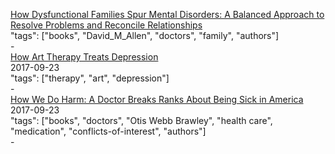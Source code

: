 [How Dysfunctional Families Spur Mental Disorders: A Balanced Approach to Resolve Problems and Reconcile Relationships ](https://www.goodreads.com/book/show/9184738-how-dysfunctional-families-spur-mental-disorders)<br />
"tags": ["books", "David_M_Allen", "doctors", "family", "authors"]<br />
-<br />
[How Art Therapy Treats Depression](http://thereseborchard.com/2017/09/23/how-art-therapy-treats-depression/)<br />
2017-09-23<br />
"tags": ["therapy", "art", "depression"]<br />
-<br />
[How We Do Harm: A Doctor Breaks Ranks About Being Sick in America](http://a.co/acYNpoJ)<br />
2017-09-23<br />
"tags": ["books", "doctors", "Otis Webb Brawley", "health care", "medication", "conflicts-of-interest", "authors"]<br />
-<br />

